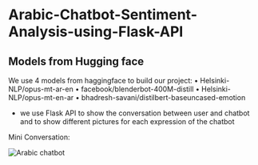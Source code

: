 # Arabic-Chatbot-Sentiment-Analysis-using-Flask-API
## Models from Hugging face
We use 4 models from haggingface to build our project:
• Helsinki-NLP/opus-mt-ar-en
• facebook/blenderbot-400M-distill
• Helsinki-NLP/opus-mt-en-ar
• bhadresh-savani/distilbert-baseuncased-emotion
- we use Flask API to show the conversation between user and chatbot and to show
different pictures for each expression of the chatbot

Mini Conversation:

![Arabic chatbot](https://user-images.githubusercontent.com/89320483/145723120-b85221a6-697c-4c1e-b0fb-5664f26741bd.jpg)
